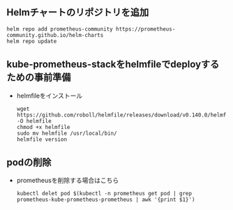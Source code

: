 ##  Helmチャートのリポジトリを追加<br>

    helm repo add prometheus-community https://prometheus-community.github.io/helm-charts
    helm repo update
    
##  kube-prometheus-stackをhelmfileでdeployするための事前準備<br>
+   helmfileをインストール

        wget https://github.com/roboll/helmfile/releases/download/v0.140.0/helmfile_linux_amd64 -O helmfile
        chmod +x helmfile
        sudo mv helmfile /usr/local/bin/
        helmfile version
            
            
## podの削除
+ prometheusを削除する場合はこちら

      kubectl delet pod $(kubectl -n prometheus get pod | grep prometheus-kube-prometheus-prometheus | awk '{print $1}')
